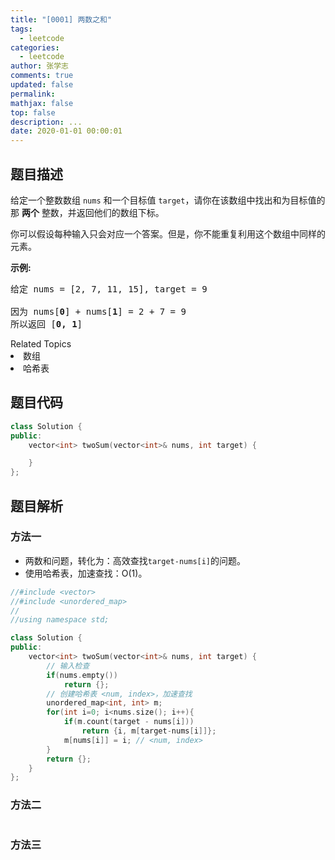 ```yaml
---
title: "[0001] 两数之和"
tags:
  - leetcode
categories:
  - leetcode
author: 张学志
comments: true
updated: false
permalink:
mathjax: false
top: false
description: ...
date: 2020-01-01 00:00:01
---
```


## 题目描述

<p>给定一个整数数组 <code>nums</code>&nbsp;和一个目标值 <code>target</code>，请你在该数组中找出和为目标值的那&nbsp;<strong>两个</strong>&nbsp;整数，并返回他们的数组下标。</p>

<p>你可以假设每种输入只会对应一个答案。但是，你不能重复利用这个数组中同样的元素。</p>

<p><strong>示例:</strong></p>

<pre>给定 nums = [2, 7, 11, 15], target = 9

因为 nums[<strong>0</strong>] + nums[<strong>1</strong>] = 2 + 7 = 9
所以返回 [<strong>0, 1</strong>]
</pre>
<div><div>Related Topics</div><div><li>数组</li><li>哈希表</li></div></div>

## 题目代码

```cpp
class Solution {
public:
    vector<int> twoSum(vector<int>& nums, int target) {

    }
};
```

## 题目解析

### 方法一

* 两数和问题，转化为：高效查找`target-nums[i]`的问题。
* 使用哈希表，加速查找：O(1)。

```cpp
//#include <vector>
//#include <unordered_map>
//
//using namespace std;

class Solution {
public:
    vector<int> twoSum(vector<int>& nums, int target) {
        // 输入检查
        if(nums.empty())
            return {};
        // 创建哈希表 <num, index>，加速查找
        unordered_map<int, int> m;
        for(int i=0; i<nums.size(); i++){
            if(m.count(target - nums[i]))
                return {i, m[target-nums[i]]};
            m[nums[i]] = i; // <num, index>
        }
        return {};
    }
};
```

### 方法二

```cpp

```

### 方法三

```cpp

```

